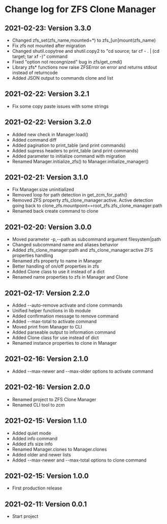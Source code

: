 # Change log for ZFS Clone Manager


## 2021-02-23: Version 3.3.0

- Changed zfs_set(zfs_name,mounted=*) to zfs_[un]mount(zfs_name)
- Fix zfs not mounted after migration
- Changed shutil.copytree and shutil.copy2 to "cd source; tar cf - . | (cd target; tar xf -)" command
- Fixed "option not recongnized" bug in zfs/get_cmd()
- Library zfs* functions now raise ZFSError on error and returns stdout instead of returncode
- Added JSON output to commands clone and list


## 2021-02-22: Version 3.2.1

- Fix some copy paste issues with some strings


## 2021-02-22: Version 3.2.0

- Added new check in Manager.load()
- Added command diff
- Added pagination to print_table (and print commands)
- Added supress headers to print_table (and print commands)
- Added parameter to initialize command with migration
- Renamed Manager.initialize_zfs() to Manager.initialize_manager()


## 2021-02-21: Version 3.1.0

- Fix Manager.size uninitialized
- Removed loop for path detection in get_zcm_for_path()
- Removed ZFS property zfs_clone_manager:active.
  Active detection going back to clone_zfs.mountpoint==root_zfs.zfs_clone_manager:path
- Renamed back create command to clone


## 2021-02-20: Version 3.0.0

- Moved parameter -p,--path as subcommand argument filesystem|path
- Changed subcommand name and aliases behavior 
- Added zfs_clone_manager:path and zfs_clone_manager:active ZFS properties handling
- Renamed zfs property to name in Manager
- Better handling of on/off properties in zfs
- Added Clone class to use it instead of a dict
- Renamed name properties to zfs in Manager and Clone


## 2021-02-17: Version 2.2.0

- Added --auto-remove activate and clone commands
- Unified helper functions in lib module
- Added confirmation message to remove command
- Added --max-total to activate command
- Moved print from Manager to CLI
- Added parseable output to information command
- Added Clone class for use instead of dict
- Renamed instance properties to clone in Manager


## 2021-02-16: Version 2.1.0

- Added --max-newer and --max-older options to activate command


## 2021-02-16: Version 2.0.0

- Renamed project to ZFS Clone Manager
- Renamed CLI tool to zcm


## 2021-02-15: Version 1.1.0

- Added quiet mode
- Added info command
- Added zfs size info
- Renamed Manager.clones to Manager.clones
- Added older and newer lists
- Added --max-newer and --max-total options to clone command


## 2021-02-15: Version 1.0.0

- First production release


## 2021-02-11: Version 0.0.1

- Start project

